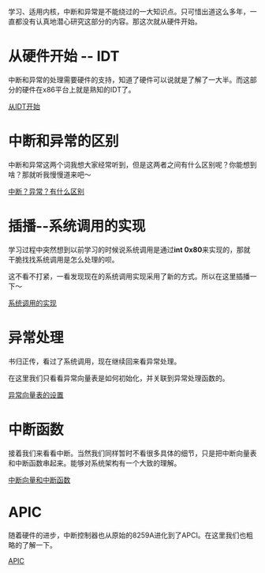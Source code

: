 学习、适用内核，中断和异常是不能绕过的一大知识点。只可惜出道这么多年，一直都没有认真地潜心研究这部分的内容。那这次就从硬件开始。

# 从硬件开始 -- IDT

中断和异常的处理需要硬件的支持，知道了硬件可以说就是了解了一大半。而这部分的硬件在x86平台上就是熟知的IDT了。

[从IDT开始][1]

# 中断和异常的区别

中断和异常这两个词我想大家经常听到，但是这两者之间有什么区别呢？你能想到啥？那就听我慢慢道来吧～

[中断？异常？有什么区别][2]

# 插播--系统调用的实现

学习过程中突然想到以前学习的时候说系统调用是通过**int 0x80**来实现的，那就干脆找找系统调用是怎么处理的呗。

这不看不打紧，一看发现现在的系统调用实现采用了新的方式。所以在这里插播一下～

[系统调用的实现][3]

# 异常处理

书归正传，看过了系统调用，现在继续回来看异常处理。

在这里我们只看看异常向量表是如何初始化，并关联到异常处理函数的。

[异常向量表的设置][4]

# 中断函数

接着我们来看看中断。当然我们同样暂时不看很多具体的细节，只是把中断向量表和中断函数串起来。能够对系统架构有一个大致的理解。

[中断向量和中断函数][5]

# APIC

随着硬件的进步，中断控制器也从原始的8259A进化到了APCI。在这里我们也粗略的了解一下。

[APIC][6]

[1]: /interrupt_exception/01-idt.md
[2]: /interrupt_exception/02-difference.md
[3]: /interrupt_exception/03-syscall.md
[4]: /interrupt_exception/04-exception_vector_setup.md
[5]: /interrupt_exception/05-interrupt_handler.md
[6]: /interrupt_exception/06-apic.md
